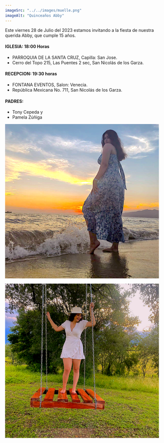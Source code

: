 ```yaml
---
imageSrc: "../../images/muelle.png"
imageAlt: "Quinceaños Abby"
---
```


Este viernes 28 de Julio del 2023 estamos invitando a la fiesta de nuestra querida Abby, que cumple 15 años.

#### IGLESIA: 18:00 Horas

  - PARROQUIA DE LA SANTA CRUZ, Capilla: San Jose. 
  - Cerro del Topo 215, Las Puentes 2 sec, San Nicolás de los Garza.

#### RECEPCION: 19:30 horas

   - FONTANA EVENTOS, Salon: Venecia.
   - República Mexicana No. 711, San Nicolás de los Garza.

#### PADRES: 
  - Tony Cepeda y 
  - Pamela Zúñiga


![Foto en la playa](../../images/playa.png "")

![Foto en columpio](../../images/columpio.png "")